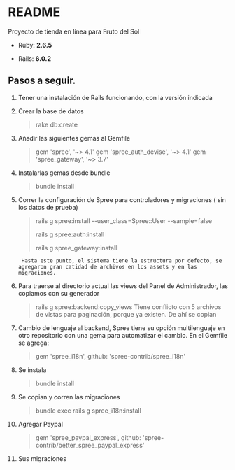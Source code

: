 # README

Proyecto de tienda en línea para Fruto del Sol

* Ruby: **2.6.5**

* Rails: **6.0.2**

## Pasos a seguir.

1. Tener una instalación de Rails funcionando, con la versión indicada

1. Crear la base de datos
    > rake db:create
1. Añadir las siguientes gemas al Gemfile
    >gem 'spree', '~> 4.1'
    >gem 'spree_auth_devise', '~> 4.1'
    >gem 'spree_gateway', '~> 3.7'
1. Instalarlas gemas desde bundle
    >bundle install
1. Correr la configuración de Spree para controladores y migraciones ( sin los datos de prueba)
    >rails g spree:install --user_class=Spree::User --sample=false
    >
    >rails g spree:auth:install
    >
    >rails g spree_gateway:install

        Hasta este punto, el sistema tiene la estructura por defecto, se agregaron gran catidad de archivos en los assets y en las migraciones.
1. Para traerse al directorio actual las views del Panel de Administrador, las copiamos con su generador
    >rails g spree:backend:copy_views
        Tiene conflicto con 5 archivos de vistas para paginación, porque ya existen. De ahí se copian 
1. Cambio de lenguaje al backend, Spree tiene su opción multilenguaje en otro repositorio con una gema para automatizar el cambio. En el Gemfile se agrega:
    >gem 'spree_i18n', github: 'spree-contrib/spree_i18n'
1. Se instala
    >bundle install
1. Se copian y corren las migraciones
    >bundle exec rails g spree_i18n:install
    
1. Agregar Paypal
    >gem 'spree_paypal_express', github: 'spree-contrib/better_spree_paypal_express'
1. Sus migraciones
    >
